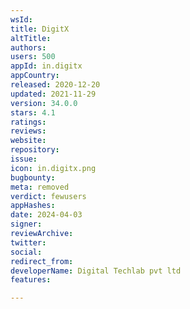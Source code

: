 ```yaml
---
wsId: 
title: DigitX
altTitle: 
authors: 
users: 500
appId: in.digitx
appCountry: 
released: 2020-12-20
updated: 2021-11-29
version: 34.0.0
stars: 4.1
ratings: 
reviews: 
website: 
repository: 
issue: 
icon: in.digitx.png
bugbounty: 
meta: removed
verdict: fewusers
appHashes: 
date: 2024-04-03
signer: 
reviewArchive: 
twitter: 
social: 
redirect_from: 
developerName: Digital Techlab pvt ltd
features: 

---
```


